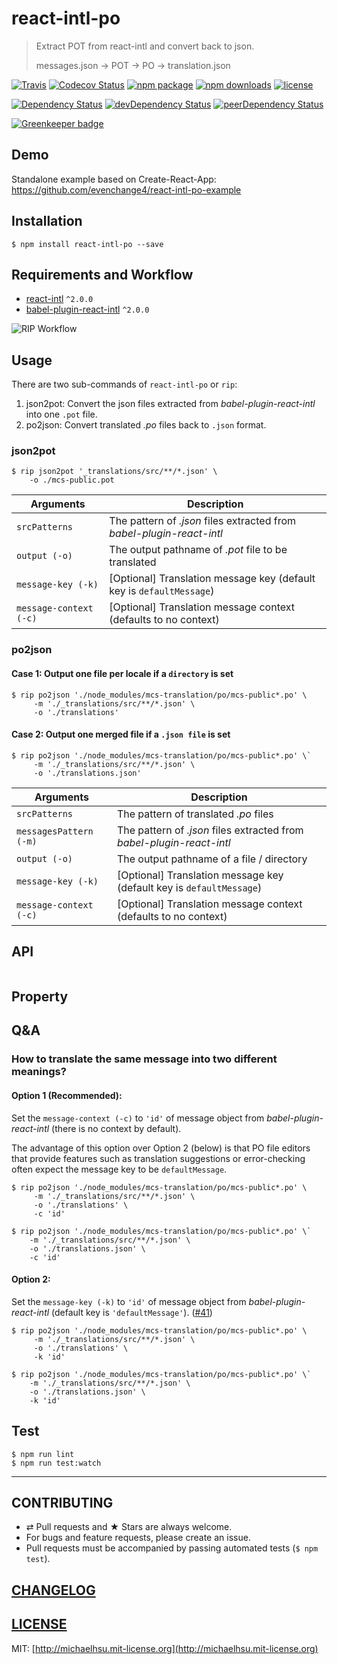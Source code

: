# react-intl-po

> Extract POT from react-intl and convert back to json.
>
> messages.json → POT → PO → translation.json

[![Travis][build-badge]][build] [![Codecov Status][codecov-badge]][codecov] [![npm package][npm-badge]][npm] [![npm downloads][npm-downloads]][npm] [![license][license-badge]][license]

[![Dependency Status][dependency-badge]][dependency] [![devDependency Status][devDependency-badge]][devDependency] [![peerDependency Status][peerDependency-badge]][peerDependency]

[build-badge]: https://img.shields.io/travis/evenchange4/react-intl-po/master.svg?style=flat-square
[build]: https://travis-ci.org/evenchange4/react-intl-po

[npm-badge]: https://img.shields.io/npm/v/react-intl-po.svg?style=flat-square
[npm]: https://www.npmjs.org/package/react-intl-po

[codecov-badge]: https://img.shields.io/codecov/c/github/evenchange4/react-intl-po.svg?style=flat-square
[codecov]: https://codecov.io/github/evenchange4/react-intl-po?branch=master

[npm-downloads]: https://img.shields.io/npm/dt/react-intl-po.svg?style=flat-square

[license-badge]: https://img.shields.io/npm/l/react-intl-po.svg?style=flat-square
[license]: http://michaelhsu.mit-license.org/

[dependency-badge]: https://david-dm.org/evenchange4/react-intl-po.svg?style=flat-square
[dependency]: https://david-dm.org/evenchange4/react-intl-po
[devDependency-badge]: https://david-dm.org/evenchange4/react-intl-po/dev-status.svg?style=flat-square
[devDependency]: https://david-dm.org/evenchange4/react-intl-po#info=devDependencies
[peerDependency-badge]: https://david-dm.org/evenchange4/react-intl-po/peer-status.svg?style=flat-square
[peerDependency]: https://david-dm.org/evenchange4/react-intl-po#info=peerDependencies
[![Greenkeeper badge](https://badges.greenkeeper.io/evenchange4/react-intl-po.svg)](https://greenkeeper.io/)

## Demo

Standalone example based on Create-React-App: https://github.com/evenchange4/react-intl-po-example

## Installation

```console
$ npm install react-intl-po --save
```

## Requirements and Workflow

- [react-intl](https://github.com/yahoo/react-intl) `^2.0.0`
- [babel-plugin-react-intl](https://github.com/yahoo/babel-plugin-react-intl) `^2.0.0`

![RIP Workflow](./docs/workflow.png)


## Usage

There are two sub-commands of `react-intl-po` or `rip`:

1. json2pot: Convert the json files extracted from *babel-plugin-react-intl* into one `.pot` file.
2. po2json: Convert translated *.po* files back to `.json` format.

### json2pot

```
$ rip json2pot '_translations/src/**/*.json' \
    -o ./mcs-public.pot
```

| **Arguments**          |  **Description**                                                       |
| ------------------     | ---------------------------------------------------------------------- |
| `srcPatterns`          |  The pattern of *.json* files extracted from *babel-plugin-react-intl* |
| `output (-o)`          |  The output pathname of *.pot* file to be translated                   |
| `message-key (-k)`     |  [Optional] Translation message key (default key is `defaultMessage`)  |
| `message-context (-c)` |  [Optional] Translation message context (defaults to no context)       |

### po2json

#### Case 1: Output one file per locale if a `directory` is set

```
$ rip po2json './node_modules/mcs-translation/po/mcs-public*.po' \
     -m './_translations/src/**/*.json' \
     -o './translations'
```

#### Case 2: Output one merged file if a `.json file` is set

```
$ rip po2json './node_modules/mcs-translation/po/mcs-public*.po' \`
     -m './_translations/src/**/*.json' \
     -o './translations.json'
```

| **Arguments**          |  **Description**                                                       |
| ---------------------- | ---------------------------------------------------------------------- |
| `srcPatterns`          |  The pattern of translated *.po* files                                 |
| `messagesPattern (-m)` |  The pattern of *.json* files extracted from *babel-plugin-react-intl* |
| `output (-o)`          |  The output pathname of a file / directory                             |
| `message-key (-k)`     |  [Optional] Translation message key (default key is `defaultMessage`)  |
| `message-context (-c)` |  [Optional] Translation message context (defaults to no context)       |


## API

```
```

## Property

## Q&A

### How to translate the same message into two different meanings?

#### Option 1 (Recommended):
Set the `message-context (-c)` to `'id'` of message object from *babel-plugin-react-intl* (there is no context by default).

The advantage of this option over Option 2 (below) is that PO file editors that provide features such as translation suggestions or error-checking often expect the message key to be `defaultMessage`.

```
$ rip po2json './node_modules/mcs-translation/po/mcs-public*.po' \
     -m './_translations/src/**/*.json' \
     -o './translations' \
     -c 'id'

$ rip po2json './node_modules/mcs-translation/po/mcs-public*.po' \`
    -m './_translations/src/**/*.json' \
    -o './translations.json' \
    -c 'id'
```

#### Option 2:
Set the `message-key (-k)` to `'id'` of message object from *babel-plugin-react-intl* (default key is `'defaultMessage'`). ([#41](https://github.com/evenchange4/react-intl-po/pull/41))

```
$ rip po2json './node_modules/mcs-translation/po/mcs-public*.po' \
     -m './_translations/src/**/*.json' \
     -o './translations' \
     -k 'id'

$ rip po2json './node_modules/mcs-translation/po/mcs-public*.po' \`
    -m './_translations/src/**/*.json' \
    -o './translations.json' \
    -k 'id'
```

## Test

```
$ npm run lint
$ npm run test:watch
```

---

## CONTRIBUTING

* ⇄ Pull requests and ★ Stars are always welcome.
* For bugs and feature requests, please create an issue.
* Pull requests must be accompanied by passing automated tests (`$ npm test`).

## [CHANGELOG](CHANGELOG.md)

## [LICENSE](LICENSE)

MIT: [http://michaelhsu.mit-license.org](http://michaelhsu.mit-license.org)
